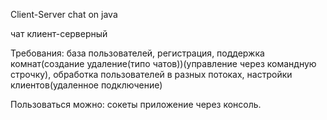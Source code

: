 Client-Server chat on java

чат клиент-серверный

Требования: база пользователей, регистрация, поддержка комнат(создание удаление(типо чатов))(управление через командную строчку), обработка пользователей в разных потоках, настройки клиентов(удаленное подключение)

Пользоваться можно: сокеты приложение через консоль.
